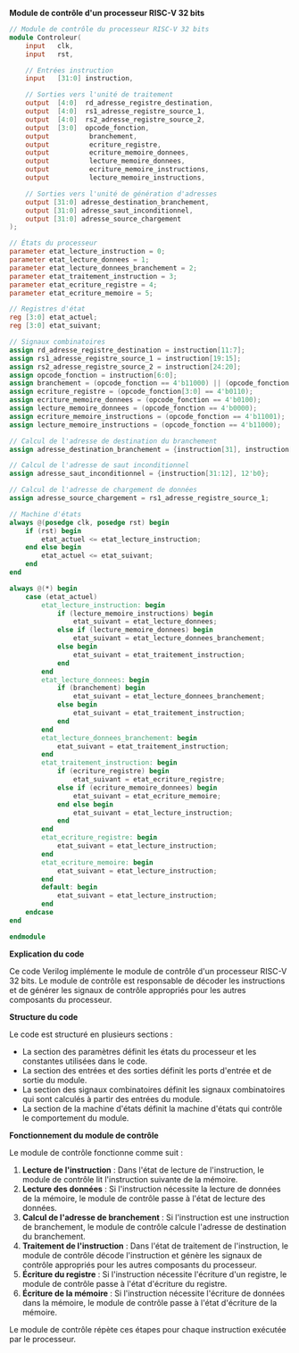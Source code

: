 **Module de contrôle d'un processeur RISC-V 32 bits**

```verilog
// Module de contrôle du processeur RISC-V 32 bits
module Controleur(
    input   clk,
    input   rst,

    // Entrées instruction
    input   [31:0] instruction,

    // Sorties vers l'unité de traitement
    output  [4:0]  rd_adresse_registre_destination,
    output  [4:0]  rs1_adresse_registre_source_1,
    output  [4:0]  rs2_adresse_registre_source_2,
    output  [3:0]  opcode_fonction,
    output          branchement,
    output          ecriture_registre,
    output          ecriture_memoire_donnees,
    output          lecture_memoire_donnees,
    output          ecriture_memoire_instructions,
    output          lecture_memoire_instructions,

    // Sorties vers l'unité de génération d'adresses
    output [31:0] adresse_destination_branchement,
    output [31:0] adresse_saut_inconditionnel,
    output [31:0] adresse_source_chargement
);

// États du processeur
parameter etat_lecture_instruction = 0;
parameter etat_lecture_donnees = 1;
parameter etat_lecture_donnees_branchement = 2;
parameter etat_traitement_instruction = 3;
parameter etat_ecriture_registre = 4;
parameter etat_ecriture_memoire = 5;

// Registres d'état
reg [3:0] etat_actuel;
reg [3:0] etat_suivant;

// Signaux combinatoires
assign rd_adresse_registre_destination = instruction[11:7];
assign rs1_adresse_registre_source_1 = instruction[19:15];
assign rs2_adresse_registre_source_2 = instruction[24:20];
assign opcode_fonction = instruction[6:0];
assign branchement = (opcode_fonction == 4'b11000) || (opcode_fonction == 4'b11011);
assign ecriture_registre = (opcode_fonction[3:0] == 4'b0110);
assign ecriture_memoire_donnees = (opcode_fonction == 4'b0100);
assign lecture_memoire_donnees = (opcode_fonction == 4'b0000);
assign ecriture_memoire_instructions = (opcode_fonction == 4'b11001);
assign lecture_memoire_instructions = (opcode_fonction == 4'b11000);

// Calcul de l'adresse de destination du branchement
assign adresse_destination_branchement = {instruction[31], instruction[7], instruction[30:25], instruction[11:8], 1'b0};

// Calcul de l'adresse de saut inconditionnel
assign adresse_saut_inconditionnel = {instruction[31:12], 12'b0};

// Calcul de l'adresse de chargement de données
assign adresse_source_chargement = rs1_adresse_registre_source_1;

// Machine d'états
always @(posedge clk, posedge rst) begin
    if (rst) begin
        etat_actuel <= etat_lecture_instruction;
    end else begin
        etat_actuel <= etat_suivant;
    end
end

always @(*) begin
    case (etat_actuel)
        etat_lecture_instruction: begin
            if (lecture_memoire_instructions) begin
                etat_suivant = etat_lecture_donnees;
            else if (lecture_memoire_donnees) begin
                etat_suivant = etat_lecture_donnees_branchement;
            else begin
                etat_suivant = etat_traitement_instruction;
            end
        end
        etat_lecture_donnees: begin
            if (branchement) begin
                etat_suivant = etat_lecture_donnees_branchement;
            else begin
                etat_suivant = etat_traitement_instruction;
            end
        end
        etat_lecture_donnees_branchement: begin
            etat_suivant = etat_traitement_instruction;
        end
        etat_traitement_instruction: begin
            if (ecriture_registre) begin
                etat_suivant = etat_ecriture_registre;
            else if (ecriture_memoire_donnees) begin
                etat_suivant = etat_ecriture_memoire;
            end else begin
                etat_suivant = etat_lecture_instruction;
            end
        end
        etat_ecriture_registre: begin
            etat_suivant = etat_lecture_instruction;
        end
        etat_ecriture_memoire: begin
            etat_suivant = etat_lecture_instruction;
        end
        default: begin
            etat_suivant = etat_lecture_instruction;
        end
    endcase
end

endmodule
```

**Explication du code**

Ce code Verilog implémente le module de contrôle d'un processeur RISC-V 32 bits. Le module de contrôle est responsable de décoder les instructions et de générer les signaux de contrôle appropriés pour les autres composants du processeur.

**Structure du code**

Le code est structuré en plusieurs sections :

* La section des paramètres définit les états du processeur et les constantes utilisées dans le code.
* La section des entrées et des sorties définit les ports d'entrée et de sortie du module.
* La section des signaux combinatoires définit les signaux combinatoires qui sont calculés à partir des entrées du module.
* La section de la machine d'états définit la machine d'états qui contrôle le comportement du module.

**Fonctionnement du module de contrôle**

Le module de contrôle fonctionne comme suit :

1. **Lecture de l'instruction** : Dans l'état de lecture de l'instruction, le module de contrôle lit l'instruction suivante de la mémoire.
2. **Lecture des données** : Si l'instruction nécessite la lecture de données de la mémoire, le module de contrôle passe à l'état de lecture des données.
3. **Calcul de l'adresse de branchement** : Si l'instruction est une instruction de branchement, le module de contrôle calcule l'adresse de destination du branchement.
4. **Traitement de l'instruction** : Dans l'état de traitement de l'instruction, le module de contrôle décode l'instruction et génère les signaux de contrôle appropriés pour les autres composants du processeur.
5. **Écriture du registre** : Si l'instruction nécessite l'écriture d'un registre, le module de contrôle passe à l'état d'écriture du registre.
6. **Écriture de la mémoire** : Si l'instruction nécessite l'écriture de données dans la mémoire, le module de contrôle passe à l'état d'écriture de la mémoire.

Le module de contrôle répète ces étapes pour chaque instruction exécutée par le processeur.